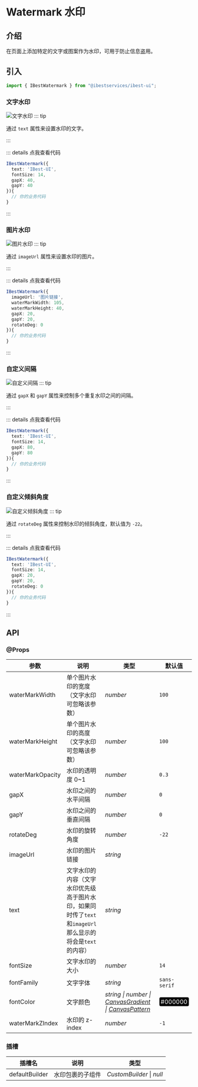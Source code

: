 # Watermark 水印

## 介绍

在页面上添加特定的文字或图案作为水印，可用于防止信息盗用。

## 引入

```ts
import { IBestWatermark } from "@ibestservices/ibest-ui";
```

### 文字水印

![文字水印](./images/text-watermark.png)
::: tip

通过 `text` 属性来设置水印的文字。

:::

::: details 点我查看代码

```ts
IBestWatermark({
  text: 'IBest-UI',
  fontSize: 14,
  gapX: 40,
  gapY: 40
}){
  // 你的业务代码
}
```

:::

### 图片水印

![图片水印](./images/img-watermark.png)
::: tip

通过 `imageUrl` 属性来设置水印的图片。

:::

::: details 点我查看代码

```ts
IBestWatermark({
  imageUrl: '图片链接',
  waterMarkWidth: 105,
  waterMarkHeight: 40,
  gapX: 20,
  gapY: 20,
  rotateDeg: 0
}){
  // 你的业务代码
}
```

:::

### 自定义间隔

![自定义间隔](./images/gap-watermark.png)
::: tip

通过 `gapX` 和 `gapY` 属性来控制多个重复水印之间的间隔。

:::

::: details 点我查看代码

```ts
IBestWatermark({
  text: 'IBest-UI',
  fontSize: 14,
  gapX: 80,
  gapY: 80
}){
  // 你的业务代码
}
```

:::

### 自定义倾斜角度

![自定义倾斜角度](./images/rotate-watermark.png)
::: tip

通过 `rotateDeg` 属性来控制水印的倾斜角度，默认值为 `-22`。

:::

::: details 点我查看代码

```ts
IBestWatermark({
  text: 'IBest-UI',
  fontSize: 14,
  gapX: 20,
  gapY: 20,
  rotateDeg: 0
}){
  // 你的业务代码
}
```

:::

## API

### @Props

| 参数 | 说明      | 类型     | 默认值                              |
| ---------------- | ----------- | -------- | ------ |
| waterMarkWidth   | 单个图片水印的宽度（文字水印可忽略该参数）      | _number_ | `100`      |
| waterMarkHeight  | 单个图片水印的高度（文字水印可忽略该参数）      | _number_ | `100`      |
| waterMarkOpacity | 水印的透明度 0~1                           | _number_ | `0.3`      |
| gapX             | 水印之间的水平间隔                          | _number_ | `0`        |
| gapY             | 水印之间的垂直间隔                          | _number_ | `0`        |
| rotateDeg        | 水印的旋转角度                             | _number_ | `-22`      |
| imageUrl         | 水印的图片链接                             | _string_ |            |
| text             | 文字水印的内容（文字水印优先级高于图片水印，如果同时传了`text`和`imageUrl`那么显示的将会是`text`的内容） | _string_ |    |
| fontSize         | 文字水印的大小                              | _number_ | `14`      |
| fontFamily       | 文字字体                                   | _string_ | `sans-serif` |
| fontColor        | 文字颜色                                   | _string \| number \| <a href="https://developer.huawei.com/consumer/cn/doc/harmonyos-references-V5/ts-components-canvas-canvasgradient-V5" target="__blank">CanvasGradient</a> \| <a href="https://developer.huawei.com/consumer/cn/doc/harmonyos-references-V5/ts-components-canvas-canvaspattern-V5#canvaspattern" target="__blank">CanvasPattern</a>_ | <div style="padding: 2px 4px; background: #000; color: #fff; border-radius: 4px">#000000</div> |
| waterMarkZIndex  | 水印的 z-index                             | _number_ | `-1`      |

### 插槽

| 插槽名         | 说明             | 类型                      |
| -------------- | ---------------- | ------------------------- |
| defaultBuilder | 水印包裹的子组件 | _CustomBuilder_ \| _null_ |
